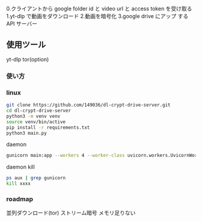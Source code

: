 #

0.クライアントから google folder id と video url と access token を受け取る
1.yt-dlp で動画をダウンロード 2.動画を暗号化
3.google drive にアップ
する API サーバー

## 使用ツール

yt-dlp
tor(option)

### 使い方

### linux

```sh
git clone https://github.com/149036/dl-crypt-drive-server.git
cd dl-crypt-drive-server
python3 -m venv venv
source venv/bin/active
pip install -r requirements.txt
python3 main.py
```

daemon

```sh
gunicorn main:app --workers 4 --worker-class uvicorn.workers.UvicornWorker --bind 0.0.0.0:7999 --daemon
```

daemon kill

```sh
ps aux | grep gunicorn
kill xxxx
```

### roadmap

並列ダウンロード(tor)
ストリーム暗号
メモリ足りない

